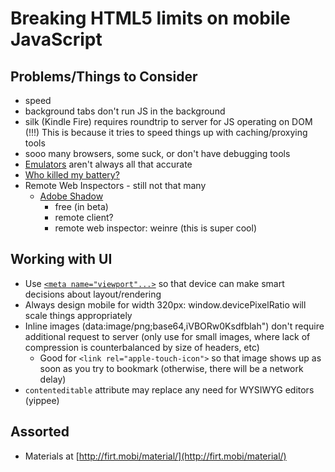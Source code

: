 Breaking HTML5 limits on mobile JavaScript
==========================================

Problems/Things to Consider
---------------------------
* speed
* background tabs don't run JS in the background
* silk (Kindle Fire) requires roundtrip to server for JS operating on DOM (!!!) This is because it tries to speed things up with caching/proxying tools
* sooo many browsers, some suck, or don't have debugging tools
* [Emulators](http://www.mobilexweb.com/emulators) aren't always all that accurate
* [Who killed my battery?](http://www.mobilexweb.com/go/battery)
* Remote Web Inspectors - still not that many
    * [Adobe Shadow](http://labs.adobe.com/technologies/shadow/)
        * free (in beta)
        * remote client?
        * remote web inspector: weinre (this is super cool)

Working with UI
---------------
* Use [`<meta name="viewport"...>`](https://developer.mozilla.org/en/Mobile/Viewport_meta_tag) so that device can make smart decisions about layout/rendering
* Always design mobile for width 320px: window.devicePixelRatio will scale things appropriately
* Inline images (data:image/png;base64,iVBORw0Ksdfblah") don't require additional request to server (only use for small images, where lack of compression is counterbalanced by size of headers, etc)
    * Good for `<link rel="apple-touch-icon">` so that image shows up as soon as you try to bookmark (otherwise, there will be a network delay)
* `contenteditable` attribute may replace any need for WYSIWYG editors (yippee)


Assorted
--------
* Materials at [http://firt.mobi/material/](http://firt.mobi/material/)
